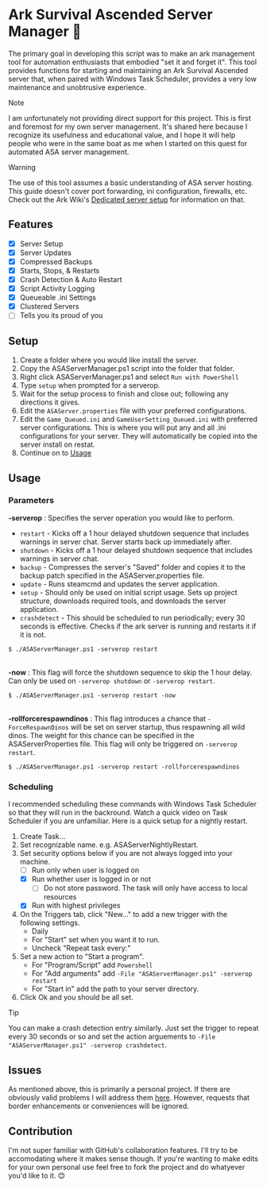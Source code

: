 # Ark Survival Ascended Server Manager 🦖
The primary goal in developing this script was to make an ark management tool for automation enthusiasts that embodied "set it and forget it". This tool provides functions for starting and maintaining an Ark Survival Ascended server that, when paired with Windows Task Scheduler, provides a very low maintenance and unobtrusive experience.

> [!Note]
> I am unfortunately not providing direct support for this project. This is first and foremost for my own server management. It's shared here because I recognize its usefulness and educational value, and I hope it will help people who were in the same boat as me when I started on this quest for automated ASA server management.

> [!WARNING]
> The use of this tool assumes a basic understanding of ASA server hosting. This guide doesn't cover port forwarding, ini configuration, firewalls, etc. Check out the Ark Wiki's [Dedicated server setup](https://ark.wiki.gg/wiki/Dedicated_server_setup) for information on that.

## Features
- [x] Server Setup
- [x] Server Updates
- [x] Compressed Backups
- [x] Starts, Stops, & Restarts
- [x] Crash Detection & Auto Restart
- [x] Script Activity Logging
- [x] Queueable .ini Settings
- [x] Clustered Servers
- [ ] Tells you its proud of you

## Setup
1. Create a folder where you would like install the server.
2. Copy the ASAServerManager.ps1 script into the folder that folder.
3. Right click ASAServerManager.ps1 and select ```Run with PowerShell```
4. Type ```setup``` when prompted for a serverop.
5. Wait for the setup process to finish and close out; following any directions it gives.
5. Edit the ```ASAServer.properties``` file with your preferred configurations.
6. Edit the ```Game_Queued.ini``` and ```GameUserSetting_Queued.ini``` with preferred server configurations. This is where you will put any and all .ini configurations for your server. They will automatically be copied into the server install on restat.
7. Continue on to [Usage](#usage)

## Usage
### Parameters
**-serverop** : Specifies the server operation you would like to perform.
- ```restart``` - Kicks off a 1 hour delayed shutdown sequence that includes warnings in server chat. Server starts back up immediately after.
- ```shutdown``` - Kicks off a 1 hour delayed shutdown sequence that includes warnings in server chat.
- ```backup``` - Compresses the server's "Saved" folder and copies it to the backup patch specified in the ASAServer.properties file.
- ```update``` - Runs steamcmd and updates the server application.
- ```setup``` - Should only be used on initial script usage. Sets up project structure, downloads required tools, and downloads the server application.
- ```crashdetect``` - This should be scheduled to run periodically; every 30 seconds is effective. Checks if the ark server is running and restarts it if it is not.
```
$ ./ASAServerManager.ps1 -serverop restart
```

<br>**-now** : This flag will force the shutdown sequence to skip the 1 hour delay. Can only be used on ```-serverop shutdown``` or ```-serverop restart```.
```
$ ./ASAServerManager.ps1 -serverop restart -now
```

<br>**-rollforcerespawndinos** : This flag introduces a chance that ```-ForceRespawnDinos``` will be set on server startup, thus respawning all wild dinos. The weight for this chance can be specified in the ASAServerProperties file. This flag will only be triggered on ```-serverop restart```.
```
$ ./ASAServerManager.ps1 -serverop restart -rollforcerespawndinos
```

### Scheduling
I recommended scheduling these commands with Windows Task Scheduler so that they will run in the backround. Watch a quick video on Task Scheduler if you are unfamiliar. Here is a quick setup for a nightly restart.
1. Create Task...
2. Set recognizable name. e.g. ASAServerNightlyRestart.
3. Set security options below if you are not always logged into your machine.
   - [ ] Run only when user is logged on
   - [x] Run whether user is logged in or not
     - [ ] Do not store password. The task will only have access to local resources
   - [x] Run with highest privileges
4. On the Triggers tab, click "New..." to add a new trigger with the following settings.
   - Daily
   - For "Start" set when you want it to run.
   - Uncheck "Repeat task every:"
5. Set a new action to "Start a program".
   - For "Program/Script" add ```Powershell```
   - For "Add arguments" add ```-File "ASAServerManager.ps1" -serverop restart```
   - For "Start in" add the path to your server directory.
6. Click Ok and you should be all set.

> [!TIP]
> You can make a crash detection entry similarly. Just set the trigger to repeat every 30 seconds or so and set the action arguements to ```-File "ASAServerManager.ps1" -serverop crashdetect```.

## Issues
As mentioned above, this is primarily a personal project. If there are obviously valid problems I will address them [here](https://github.com/HeyKrystal/asa-server-manager/issues/new). However, requests that border enhancements or conveniences will be ignored.

## Contribution
I'm not super familiar with GitHub's collaboration features. I'll try to be accomodating where it makes sense though. If you're wanting to make edits for your own personal use feel free to fork the project and do whatyever you'd like to it. 😊
